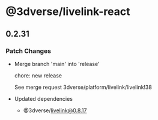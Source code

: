 # @3dverse/livelink-react

## 0.2.31

### Patch Changes

- Merge branch 'main' into 'release'

    chore: new release

    See merge request 3dverse/platform/livelink/livelink!38

- Updated dependencies
    - @3dverse/livelink@0.8.17
